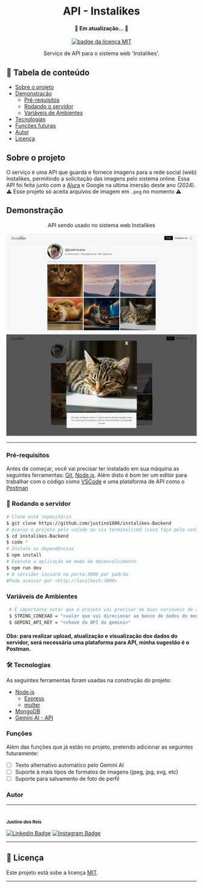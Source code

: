 <h1 align="center">API - Instalikes </h1>
<h4 align="center"> 🚧 Em atualização... 🚧 </h4>
<div align="center">
<a href="https://choosealicense.com/licenses/mit/">
    <img alt="badge da licença MIT" src="https://img.shields.io/badge/License-MIT-green.svg">
  </a>
  </div>

<p align="center">Serviço de API para o sistema web 'Instalikes'.</p>

## 📖 Tabela de conteúdo

<!--ts-->
* [Sobre o projeto](#Sobre-o-projeto)
* [Demonstração]( #Demonstração)
	* [Pré-requisitos](#Pré-requisitos)
	* [Rodando o servidor](#-Rodando-o-servidor)
 	* [Variáveis de Ambientes](#Variáveis-de-Ambientes)
* [Tecnologias](#-Tecnologias)
* [Funções futuras](#Funções)
* [Autor](#Autor)
* [Licença](#-Licença)
<!--te-->

## Sobre o projeto

O serviço é uma API que guarda e fornece imagens para a rede social (web) Instalikes, permitindo a solicitação das imagens pelo sistema online. Essa API foi feita junto com a [Alura](https://www.alura.com.br/) e Google na ultima imersão deste ano (2024).	<br/>
⚠ Esse projeto só aceita arquivos de imagem em ```.png``` no momento ⚠

## Demonstração
<p align="center"> API sendo usado no sistema web Instalikes </p>
<img alt="imagem demonstração" src="github/image/visualizar_front.png">
<img alt="descrição com imagem" src="github/image/front-description.png" >

---
### Pré-requisitos
 Antes de começar, você vai precisar ter instalado em sua máquina as seguintes ferramentas: [Git](https://git-scm.com), [Node.js](https://nodejs.org/en/). 
Além disto é bom ter um editor para trabalhar com o código como [VSCode](https://code.visualstudio.com/) e uma plataforma de API como o [Postman](https://www.postman.com/)

### 	🎲 Rodando o servidor
 ```bash 
 # Clone este repositório 
 $ git clone https://github.com/justino1806/instalikes-Backend 
 # Acesse o projeto pelo vsCode ou via terminal/cmd (caso faça pelo vsCode, ignore esse passo)
 $ cd instalikes-Backend
 $ code * 
 # Instale as dependências
 $ npm install 
 # Execute a aplicação em modo de desenvolvimento 
 $ npm run dev 
 # O servidor inciará na porta:3000 por padrão
 #Pode acessar por <http://localhost:3000>
 ```

### Variáveis de Ambientes
```bash
 # É importante notar que o projeto vai precisar de duas variaveis de ambiente:
 $ STRING_CONEXAO = "<valor que vai direcionar ao banco de dados do mongoDB>"
 $ GEMINI_API_KEY = "<chave da API do gemini>"
```

 <h4> Obs: para realizar upload, atualização e visualização dos dados do servidor, será necessária uma plataforma para API, minha sugestão é o Postman. </h4>

### 🛠 Tecnologias

As seguintes ferramentas foram usadas na construção do projeto:

- [Node.js](https://nodejs.org/en/)
	- [Express](https://expressjs.com/)
 	- [multer](https://github.com/expressjs/multer)
- [MongoDB](https://www.mongodb.com/)
- [Gemini AI - API](https://aistudio.google.com/apikey)


### Funções
<p> Além das funções que já estão no projeto, pretendo adicionar as seguintes futuramente:</p>

- [ ] Texto alternativo automático pelo Gemini AI
- [ ] Suporte à mais tipos de formatos de imagens (jpeg, jpg, svg, etc)
- [ ] Suporte para salvamento de foto de perfil

### Autor
---

<a href="#">
 <img style="border-radius: 50%;" src="https://avatars.githubusercontent.com/u/54010279?s=400&u=8a947254e603fc06f1e6400d7f38fb5df1cfda7a&v=4" width="100px;" alt=""/>
 <br />
 <sub><b>Justino dos Reis</b></sub></a>
 <p>	</p>

[![Linkedin Badge](https://img.shields.io/badge/-Justino_dos_Reis-blue?style=flat-square&logo=Linkedin&logoColor=white&link=www.linkedin.com/in/justinodosreis/)](https://www.linkedin.com/in/justinodosreis/) 
[![Instagram Badge](https://img.shields.io/badge/Justino.exe-grey?style=flat-square&logo=Instagram&logoColor=red&link=www.instagram.com/_justino.exe_/)](https://www.instagram.com/_justino.exe_/)

---

## 📝 Licença

Este projeto está sobe a licença [MIT](./LICENSE).

---
